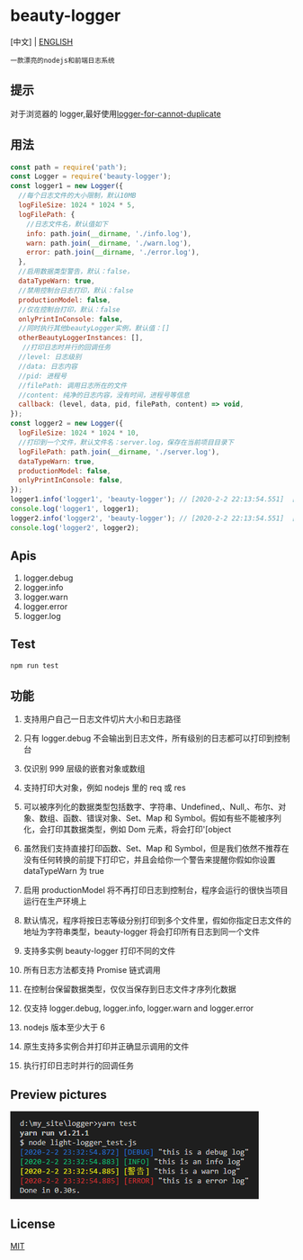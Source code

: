 # beauty-logger

[中文] | [ENGLISH](https://github.com/zhoushoujian/beauty-logger/blob/master/readme.md)

`一款漂亮的nodejs和前端日志系统`

## 提示

对于浏览器的 logger,最好使用[logger-for-cannot-duplicate](https://github.com/zhoushoujian/logger-for-cannot-duplicate)

## 用法

```js
const path = require('path');
const Logger = require('beauty-logger');
const logger1 = new Logger({
  //每个日志文件的大小限制，默认10MB
  logFileSize: 1024 * 1024 * 5,
  logFilePath: {
    //日志文件名，默认值如下
    info: path.join(__dirname, './info.log'),
    warn: path.join(__dirname, './warn.log'),
    error: path.join(__dirname, './error.log'),
  },
  //启用数据类型警告，默认：false，
  dataTypeWarn: true,
  //禁用控制台日志打印，默认：false
  productionModel: false,
  //仅在控制台打印，默认：false
  onlyPrintInConsole: false,
  //同时执行其他beautyLogger实例，默认值：[]
  otherBeautyLoggerInstances: [],
   //打印日志时并行的回调任务
  //level: 日志级别
  //data: 日志内容
  //pid: 进程号
  //filePath: 调用日志所在的文件
  //content: 纯净的日志内容，没有时间，进程号等信息
  callback: (level, data, pid, filePath, content) => void,
});
const logger2 = new Logger({
  logFileSize: 1024 * 1024 * 10,
  //打印到一个文件，默认文件名：server.log，保存在当前项目目录下
  logFilePath: path.join(__dirname, './server.log'),
  dataTypeWarn: true,
  productionModel: false,
  onlyPrintInConsole: false,
});
logger1.info('logger1', 'beauty-logger'); // [2020-2-2 22:13:54.551]  [INFO]  logger [ext] beauty-logger
console.log('logger1', logger1);
logger2.info('logger2', 'beauty-logger'); // [2020-2-2 22:13:54.551]  [INFO]  logger [ext] beauty-logger
console.log('logger2', logger2);
```

## Apis

1. logger.debug
2. logger.info
3. logger.warn
4. logger.error
5. logger.log

## Test

```shell
npm run test
```

## 功能

1. 支持用户自己一日志文件切片大小和日志路径

2. 只有 logger.debug 不会输出到日志文件，所有级别的日志都可以打印到控制台

3. 仅识别 999 层级的嵌套对象或数组

4. 支持打印大对象，例如 nodejs 里的 req 或 res

5. 可以被序列化的数据类型包括数字、字符串、Undefined,、Null,、布尔、对象、数组、函数、错误对象、Set、Map 和 Symbol。假如有些不能被序列化，会打印其数据类型，例如 Dom 元素，将会打印'[object

6. 虽然我们支持直接打印函数、Set、Map 和 Symbol，但是我们依然不推荐在没有任何转换的前提下打印它，并且会给你一个警告来提醒你假如你设置 dataTypeWarn 为 true

7. 启用 productionModel 将不再打印日志到控制台，程序会运行的很快当项目运行在生产环境上

8. 默认情况，程序将按日志等级分别打印到多个文件里，假如你指定日志文件的地址为字符串类型，beauty-logger 将会打印所有日志到同一个文件

9. 支持多实例 beauty-logger 打印不同的文件

10. 所有日志方法都支持 Promise 链式调用

11. 在控制台保留数据类型，仅仅当保存到日志文件才序列化数据

12. 仅支持 logger.debug, logger.info, logger.warn and logger.error

13. nodejs 版本至少大于 6

14. 原生支持多实例合并打印并正确显示调用的文件

15. 执行打印日志时并行的回调任务

## Preview pictures

[![log_example_1](https://github.com/zhoushoujian/beauty-logger/blob/master/docs/log_example_1.png)](https://github.com/zhoushoujian/beauty-logger/blob/master/docs/log_example_1.png)

## License

[MIT](https://github.com/zhoushoujian/beauty-logger/blob/master/LICENSE)
